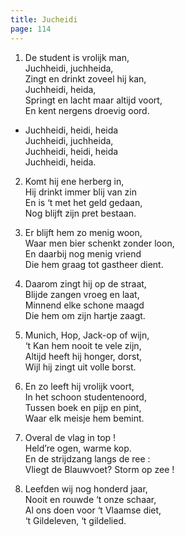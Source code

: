 ```yaml
---
title: Jucheidi
page: 114
---  
```


1. De student is vrolijk man,  
Juchheidi, juchheida,  
Zingt en drinkt zoveel hij kan,  
Juchheidi, heida,  
Springt en lacht maar altijd voort,  
En kent nergens droevig oord.  


- Juchheidi, heidi, heida  
Juchheidi, juchheida,  
Juchheidi, heidi, heida  
Juchheidi, heida.  


2. Komt hij ene herberg in,  
Hij drinkt immer blij van zin  
En is ‘t met het geld gedaan,  
Nog blijft zijn pret bestaan.  


3. Er blijft hem zo menig woon,  
Waar men bier schenkt zonder loon,  
En daarbij nog menig vriend  
Die hem graag tot gastheer dient.  


4. Daarom zingt hij op de straat,  
Blijde zangen vroeg en laat,  
Minnend elke schone maagd  
Die hem om zijn hartje zaagt.  


5. Munich, Hop, Jack-op of wijn,  
‘t Kan hem nooit te vele zijn,  
Altijd heeft hij honger, dorst,  
Wijl hij zingt uit volle borst.  


6. En zo leeft hij vrolijk voort,  
In het schoon studentenoord,  
Tussen boek en pijp en pint,  
Waar elk meisje hem bemint.  


7. Overal de vlag in top !  
Held’re ogen, warme kop.  
En de strijdzang langs de ree :  
Vliegt de Blauwvoet? Storm op zee !  


8. Leefden wij nog honderd jaar,  
Nooit en rouwde ‘t onze schaar,  
Al ons doen voor ‘t Vlaamse diet,  
‘t Gildeleven, ‘t gildelied.  